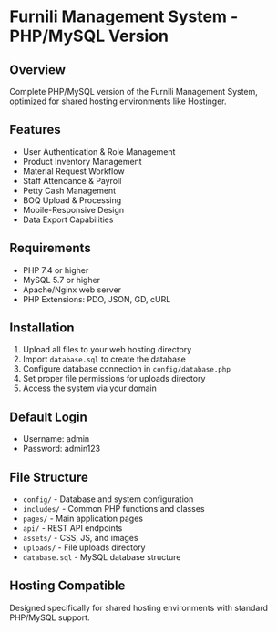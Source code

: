 # Furnili Management System - PHP/MySQL Version

## Overview
Complete PHP/MySQL version of the Furnili Management System, optimized for shared hosting environments like Hostinger.

## Features
- User Authentication & Role Management
- Product Inventory Management
- Material Request Workflow
- Staff Attendance & Payroll
- Petty Cash Management
- BOQ Upload & Processing
- Mobile-Responsive Design
- Data Export Capabilities

## Requirements
- PHP 7.4 or higher
- MySQL 5.7 or higher
- Apache/Nginx web server
- PHP Extensions: PDO, JSON, GD, cURL

## Installation
1. Upload all files to your web hosting directory
2. Import `database.sql` to create the database
3. Configure database connection in `config/database.php`
4. Set proper file permissions for uploads directory
5. Access the system via your domain

## Default Login
- Username: admin
- Password: admin123

## File Structure
- `config/` - Database and system configuration
- `includes/` - Common PHP functions and classes
- `pages/` - Main application pages
- `api/` - REST API endpoints
- `assets/` - CSS, JS, and images
- `uploads/` - File uploads directory
- `database.sql` - MySQL database structure

## Hosting Compatible
Designed specifically for shared hosting environments with standard PHP/MySQL support.